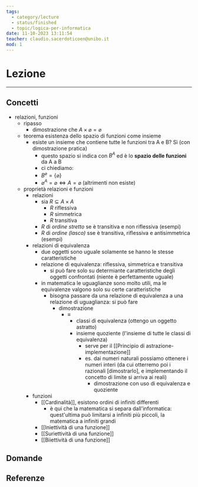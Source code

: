 ```yaml
---
tags:
  - category/lecture
  - status/finished
  - topic/logica-per-informatica
date: 11-10-2023 13:11:54
teacher: claudio.sacerdoticoen@unibo.it
mod: 1
---
```

# Lezione
---
## Concetti
- relazioni, funzioni
	- ripasso
		- dimostrazione che $A \times \varnothing = \varnothing$
	- teorema esistenza dello spazio di funzioni come insieme
		- esiste un insieme che contiene tutte le funzioni tra A e B? Sì (con dimostrazione pratica)
			- questo spazio si indica con $B^{A}$ ed è lo **spazio delle funzioni** da A a B
			- ci chiediamo:
			- $B^{\varnothing} = \{\varnothing\}$
			- $\varnothing^{A} = \varnothing \iff A = \varnothing$ (altrimenti non esiste)
	- proprietà relazioni e funzioni
		- relazioni
			- sia $R \subseteq A \times A$
				- $R$ riflessiva
				- $R$ simmetrica
				- $R$ transitiva
			- $R$ di _ordine stretto_ se è transitiva e non riflessiva (esempi)
			- $R$ di _ordine (lasco)_ sse è transitiva, riflessiva e antisimmetrica (esempi)
		- relazioni di equivalenza
			- due oggetti sono uguale solamente se hanno le stesse caratteristiche
			- relazione di equivalenza: riflessiva, simmetrica e transitiva
				- si può fare solo su determiante caratteristiche degli oggetti confrontati (niente è perfettamente uguale)
			- in matematica le uguaglianze sono molto utili, ma le equivalenze valgono solo su certe caratteristiche
				- bisogna passare da una relazione di equivalenza a una relazione di uguaglianza: si può fare
					- dimostrazione
						- $\equiv$
							- classi di equivalenza (ottengo un oggetto astratto)
							- insieme quoziente (l'insieme di tutte le classi di equivalenza)
								- serve per il [[Principio di astrazione-implementazione]]
								- es. dai numeri naturali possiamo ottenere i numeri interi (da cui otterremo poi i razionali [dimostrarlo], e implementando il concetto di limite si arriva ai reali)
									- dimostrazione con uso di equivalenza e quoziente
		- funzioni
			- [[Cardinalità]], esistono ordini di infiniti differenti
				- è qui che la matematica si separa dall'informatica: quest'ultima può limitarsi a infiniti più piccoli, la matematica a infiniti grandi
			- [[Iniettività di una funzione]]
			- [[Suriettività di una funzione]]
			- [[Biiettività di una funzione]]

## Domande

## Referenze

